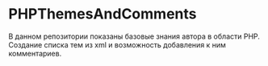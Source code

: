 # PHPThemesAndComments

В данном репозитории показаны базовые знания автора в области PHP.
Создание списка тем из xml и возможность добавления к ним комментариев.
